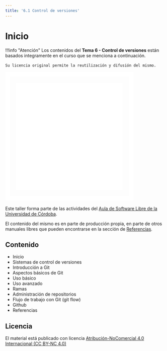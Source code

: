 ```yaml
---
title: '6.1 Control de versiones'
---
```


# Inicio

!!!info "Atención"
    Los contenidos del **Tema 6 - Control de versiones** están basados integramente en el curso que se menciona a continuación.

    Su licencia original permite la reutilización y difusión del mismo.

![Aula Software Libre de la UCO](Ud6_img/logo-cuadrado-invertido.svg)

Este taller forma parte de las actividades del [Aula de Software Libre de la
Universidad de Córdoba](https://www.uco.es/aulasoftwarelibre).

El contenido del mismo es en parte de producción propia, en parte de otros
manuales libres que pueden encontrarse en la sección de [Referencias](Ud6_14_referencias.md).

## Contenido

- Inicio
- Sistemas de control de versiones
- Introducción a Git
- Aspectos básicos de Git
- Uso básico
- Uso avanzado
- Ramas
- Administración de repositorios
- Flujo de trabajo con Git (git flow)
- Github
- Referencias

## Licencia

El material está publicado con licencia [Atribución-NoComercial 4.0 Internacional (CC BY-NC 4.0)](https://creativecommons.org/licenses/by-nc/4.0/deed.es)
